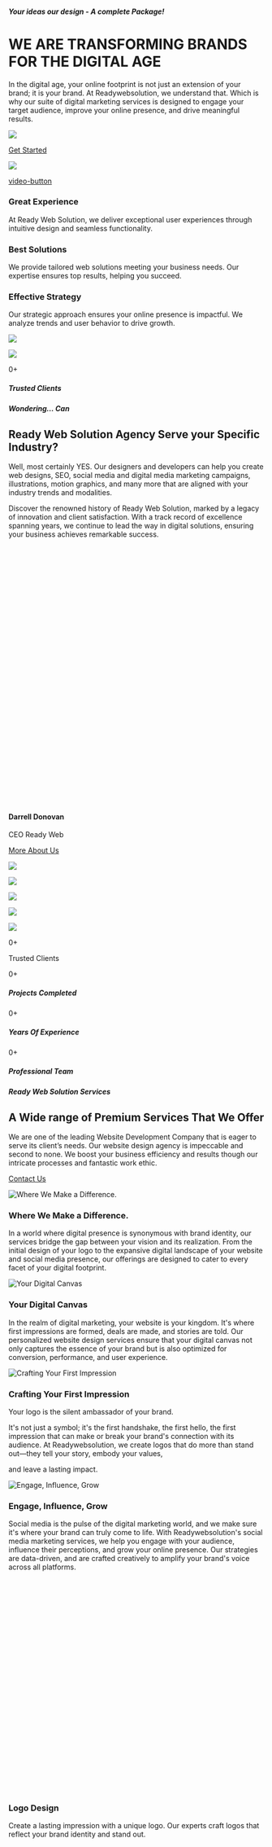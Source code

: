 ##### Your ideas our design - A complete Package!

# WE ARE TRANSFORMING BRANDS   FOR THE DIGITAL AGE

In the digital age, your online footprint is not just an extension of your brand; it is your brand. At Readywebsolution, we understand that. Which is why our suite of digital marketing services is designed to engage your target audience, improve your online presence, and drive meaningful results.

![](https://readywebsolution.com/wp-content/uploads/2024/06/social-logo.webp)

[Get Started](https://readywebsolution.com/contact-us/)

![](https://readywebsolution.com/wp-content/uploads/al_opt_content/IMAGE/readywebsolution.com/wp-content/uploads/2024/07/creative-it-development-team-in-office-1.png.bv.webp)

[video-button](https://readywebsolution.com/#)

### Great Experience

At Ready Web Solution, we deliver exceptional user experiences through intuitive design and seamless functionality.

### Best Solutions

We provide tailored web solutions meeting your business needs. Our expertise ensures top results, helping you succeed.

### Effective Strategy

Our strategic approach ensures your online presence is impactful. We analyze trends and user behavior to drive growth.

![](https://readywebsolution.com/wp-content/uploads/al_opt_content/IMAGE/readywebsolution.com/wp-content/uploads/2023/06/creative-coworkers-working-in-office-C7XHAQF.jpg.bv.webp)

![](https://readywebsolution.com/wp-content/uploads/al_opt_content/IMAGE/readywebsolution.com/wp-content/uploads/2023/06/dot.png.bv.webp)

0+

##### Trusted Clients

##### Wondering… Can

## Ready Web Solution   Agency Serve your Specific Industry?

Well, most certainly YES. Our designers and developers can help you create web designs, SEO, social media and digital media marketing campaigns, illustrations, motion graphics, and many more that are aligned with your industry trends and modalities.

Discover the renowned history of Ready Web Solution, marked by a legacy of innovation and client satisfaction. With a track record of excellence spanning years, we continue to lead the way in digital solutions, ensuring your business achieves remarkable success.

![](data:image/svg+xml,%3Csvg%20xmlns='http://www.w3.org/2000/svg'%20viewBox='0%200%20320%20320'%3E%3C/svg%3E)

#### Darrell Donovan

CEO Ready Web

[More About Us](https://readywebsolution.com/#)

![](https://readywebsolution.com/wp-content/uploads/al_opt_content/IMAGE/readywebsolution.com/wp-content/uploads/2023/06/partner-Y7FDGX.png.bv.webp)

![](https://readywebsolution.com/wp-content/uploads/al_opt_content/IMAGE/readywebsolution.com/wp-content/uploads/2023/06/partner-GR7E54.png.bv.webp)

![](https://readywebsolution.com/wp-content/uploads/al_opt_content/IMAGE/readywebsolution.com/wp-content/uploads/2023/06/partner-9VAKXU.png.bv.webp)

![](https://readywebsolution.com/wp-content/uploads/al_opt_content/IMAGE/readywebsolution.com/wp-content/uploads/2023/06/partnerr-JQLHGD.png.bv.webp)

![](https://readywebsolution.com/wp-content/uploads/al_opt_content/IMAGE/readywebsolution.com/wp-content/uploads/2023/06/partnerr-89Q2DZ.png.bv.webp)

0+

Trusted Clients

0+

##### Projects Completed

0+

##### Years Of Experience

0+

##### Professional Team

##### Ready Web Solution Services

## A Wide range of  Premium Services  That We Offer

We are one of the leading Website Development Company that is eager to serve its client’s needs. Our website design agency is impeccable and second to none. We boost your business efficiency and results though our intricate processes and fantastic work ethic.

[Contact Us](https://readywebsolution.com/contact-us/)

![Where We Make a Difference.](https://readywebsolution.com/wp-content/uploads/2024/07/web-designing-3-1.svg)

### Where We Make a Difference.

In a world where digital presence is synonymous with brand identity, our services bridge the gap between your vision and its realization. From the initial design of your logo to the expansive digital landscape of your website and social media presence, our offerings are designed to cater to every facet of your digital footprint.

![Your Digital Canvas](https://readywebsolution.com/wp-content/uploads/2024/07/application-1.svg)

### Your Digital Canvas

In the realm of digital marketing, your website is your kingdom. It's where first impressions are formed, deals are made, and stories are told. Our personalized website design services ensure that your digital canvas not only captures the essence of your brand but is also optimized for conversion, performance, and user experience.

![Crafting Your First Impression](https://readywebsolution.com/wp-content/uploads/2024/07/graphic-design-1.svg)

### Crafting Your First Impression

Your logo is the silent ambassador of your brand.

It's not just a symbol; it's the first handshake, the first hello, the first impression that can make or break your brand's connection with its audience. At Readywebsolution, we create logos that do more than stand out—they tell your story, embody your values,

and leave a lasting impact.

![Engage, Influence, Grow](https://readywebsolution.com/wp-content/uploads/al_opt_content/IMAGE/readywebsolution.com/wp-content/uploads/2024/07/branding.png.bv.webp)

### Engage, Influence, Grow

Social media is the pulse of the digital marketing world, and we make sure it's where your brand can truly come to life. With Readywebsolution's social media marketing services, we help you engage with your audience, influence their perceptions, and grow your online presence. Our strategies are data-driven, and are crafted creatively to amplify your brand's voice across all platforms.

![Logo Design](data:image/svg+xml,%3Csvg%20xmlns='http://www.w3.org/2000/svg'%20viewBox='0%200%20320%20265'%3E%3C/svg%3E)

### Logo Design

Create a lasting impression with a unique logo. Our experts craft logos that reflect your brand identity and stand out.

![Website Designing](data:image/svg+xml,%3Csvg%20xmlns='http://www.w3.org/2000/svg'%20viewBox='0%200%20320%20265'%3E%3C/svg%3E)

### Website Designing

Our team crafts stunning, user-friendly websites that capture your brand's essence, focusing on exceptional user experience.

![Search Engine Optimization](data:image/svg+xml,%3Csvg%20xmlns='http://www.w3.org/2000/svg'%20viewBox='0%200%20320%20266'%3E%3C/svg%3E)

### Search Engine Optimization

Enhance your site's search rankings with our SEO services. We use advanced techniques to drive traffic and conversions.

![Pay Per Click Marketing](data:image/svg+xml,%3Csvg%20xmlns='http://www.w3.org/2000/svg'%20viewBox='0%200%20320%20265'%3E%3C/svg%3E)

### Pay Per Click Marketing

Maximize ROI with our targeted PPC campaigns. We design and manage ads to attract the right audience and boost sales.

![Social Media Marketing](data:image/svg+xml,%3Csvg%20xmlns='http://www.w3.org/2000/svg'%20viewBox='0%200%20320%20266'%3E%3C/svg%3E)

### Social Media Marketing

Amplify your brand's voice with our social media services. We create content and campaigns that engage and boost visibility.

![Web Development & App Development](data:image/svg+xml,%3Csvg%20xmlns='http://www.w3.org/2000/svg'%20viewBox='0%200%20320%20265'%3E%3C/svg%3E)

### Web Development & App Development

Ready Web Solution creates dynamic websites and apps that are functional and aesthetic. Our team uses cutting-edge tech.

![Graphic Design](data:image/svg+xml,%3Csvg%20xmlns='http://www.w3.org/2000/svg'%20viewBox='0%200%20320%20265'%3E%3C/svg%3E)

### Graphic Design

Create a lasting impression with a unique logo. Our experts craft logos that reflect your brand identity and stand out.

[Read More](https://readywebsolution.com/graphic-design/)

![Branding & Advertising](data:image/svg+xml,%3Csvg%20xmlns='http://www.w3.org/2000/svg'%20viewBox='0%200%20320%20266'%3E%3C/svg%3E)

### Branding & Advertising

Amplify your brand's voice with our social media services. We create content and campaigns that engage and boost visibility.

[Read More](https://readywebsolution.com/branding-advertising/)

![Pay Per Click Marketing](data:image/svg+xml,%3Csvg%20xmlns='http://www.w3.org/2000/svg'%20viewBox='0%200%20320%20265'%3E%3C/svg%3E)

### Pay Per Click Marketing

Maximize ROI with our targeted PPC campaigns. We design and manage ads to attract the right audience and boost sales.

[Read More](https://readywebsolution.com/)

![Website<br> Designing](data:image/svg+xml,%3Csvg%20xmlns='http://www.w3.org/2000/svg'%20viewBox='0%200%20320%20265'%3E%3C/svg%3E)

### Website<br> Designing

Our team crafts stunning, user-friendly websites that capture your brand's essence, focusing on exceptional user experience.

[Read More](https://readywebsolution.com/)

![Logo</br> Design](data:image/svg+xml,%3Csvg%20xmlns='http://www.w3.org/2000/svg'%20viewBox='0%200%20320%20265'%3E%3C/svg%3E)

### Logo</br> Design

Create a lasting impression with a unique logo. Our experts craft logos that reflect your brand identity and stand out.

[Read More](https://readywebsolution.com/)

##### Why Choose Us

## We Provide Creative Solutions Service For Your Business

At Ready Web Solution, we specialize in delivering creative solutions tailored to your unique business needs. Our innovative approach ensures that your brand stands out in the digital landscape.

### Why Readywebsolution?

Choosing Readywebsolution means more than just getting top-notch digital marketing services. It means partnering with a team that's as invested in your success as you are. We believe in creating partnerships, not transactions. Our team is committed to understanding your unique brand story and translating it into digital success.

### Innovative Solutions, Tailored for You

Innovation is at the heart of everything we do. We're constantly exploring, learning, and adapting to ensure that our solutions not only meet the current digital trends but also anticipate future ones. With Readywebsolution, you get a partner who is dedicated to providing you with digital marketing solutions that are as unique as your brand.

### Professional Team

Our professional team at Ready Web Solution is dedicated to helping your business thrive. With extensive experience and a passion for innovation, we provide the support and expertise you need to succeed.

![](https://readywebsolution.com/wp-content/uploads/al_opt_content/IMAGE/readywebsolution.com/wp-content/uploads/2024/07/creative-coworkers-working-in-office-3-1.png.bv.webp)

![](https://readywebsolution.com/wp-content/uploads/al_opt_content/IMAGE/readywebsolution.com/wp-content/uploads/2023/06/dot.png.bv.webp)

##### Lead Focused Web Designs

## Along With  Targeted Marketing Techniques

We build brands by impecular design sense combined with words that pull the interest of your target audience.



- Websites
- Mobile Applications
- Graphic Designs

[![](data:image/svg+xml,%3Csvg%20xmlns='http://www.w3.org/2000/svg'%20viewBox='0%200%200%200'%3E%3C/svg%3E)](https://readywebsolution.com/wp-content/uploads/2024/07/website-design-posrtfolio-copy-06.jpg "")

[![](data:image/svg+xml,%3Csvg%20xmlns='http://www.w3.org/2000/svg'%20viewBox='0%200%200%200'%3E%3C/svg%3E)](https://readywebsolution.com/wp-content/uploads/2024/07/website-design-posrtfolio-copy-05.jpg "")

[![](data:image/svg+xml,%3Csvg%20xmlns='http://www.w3.org/2000/svg'%20viewBox='0%200%200%200'%3E%3C/svg%3E)](https://readywebsolution.com/wp-content/uploads/2024/07/website-design-posrtfolio-copy-04.jpg "")

[![](data:image/svg+xml,%3Csvg%20xmlns='http://www.w3.org/2000/svg'%20viewBox='0%200%200%200'%3E%3C/svg%3E)](https://readywebsolution.com/wp-content/uploads/2024/07/website-design-posrtfolio-copy-03.jpg "")

[![](data:image/svg+xml,%3Csvg%20xmlns='http://www.w3.org/2000/svg'%20viewBox='0%200%200%200'%3E%3C/svg%3E)](https://readywebsolution.com/wp-content/uploads/2024/07/website-design-posrtfolio-copy-02.jpg "")

[![](data:image/svg+xml,%3Csvg%20xmlns='http://www.w3.org/2000/svg'%20viewBox='0%200%200%200'%3E%3C/svg%3E)](https://readywebsolution.com/wp-content/uploads/2024/07/website-design-posrtfolio-copy-01.jpg "")

[Load More](https://readywebsolution.com/#)

[![](data:image/svg+xml,%3Csvg%20xmlns='http://www.w3.org/2000/svg'%20viewBox='0%200%200%200'%3E%3C/svg%3E)](https://readywebsolution.com/wp-content/uploads/2024/07/mob-application-portfolio-01.jpg "")

[![](data:image/svg+xml,%3Csvg%20xmlns='http://www.w3.org/2000/svg'%20viewBox='0%200%200%200'%3E%3C/svg%3E)](https://readywebsolution.com/wp-content/uploads/2024/07/mob-application-portfolio-02.jpg "")

[![](data:image/svg+xml,%3Csvg%20xmlns='http://www.w3.org/2000/svg'%20viewBox='0%200%200%200'%3E%3C/svg%3E)](https://readywebsolution.com/wp-content/uploads/2024/07/mob-application-portfolio-03.jpg "")

[![](data:image/svg+xml,%3Csvg%20xmlns='http://www.w3.org/2000/svg'%20viewBox='0%200%200%200'%3E%3C/svg%3E)](https://readywebsolution.com/wp-content/uploads/2024/07/mob-application-portfolio-04.jpg "")

[![](data:image/svg+xml,%3Csvg%20xmlns='http://www.w3.org/2000/svg'%20viewBox='0%200%200%200'%3E%3C/svg%3E)](https://readywebsolution.com/wp-content/uploads/2024/07/mob-application-portfolio-05.jpg "")

[![](data:image/svg+xml,%3Csvg%20xmlns='http://www.w3.org/2000/svg'%20viewBox='0%200%200%200'%3E%3C/svg%3E)](https://readywebsolution.com/wp-content/uploads/2024/07/mob-application-portfolio-06.jpg "")

[Load More](https://readywebsolution.com/#)

[![](data:image/svg+xml,%3Csvg%20xmlns='http://www.w3.org/2000/svg'%20viewBox='0%200%200%200'%3E%3C/svg%3E)](https://readywebsolution.com/wp-content/uploads/2024/07/logo-design-portfolio-01.jpg "")

[![](data:image/svg+xml,%3Csvg%20xmlns='http://www.w3.org/2000/svg'%20viewBox='0%200%200%200'%3E%3C/svg%3E)](https://readywebsolution.com/wp-content/uploads/2024/07/logo-design-portfolio-02.jpg "")

[![](data:image/svg+xml,%3Csvg%20xmlns='http://www.w3.org/2000/svg'%20viewBox='0%200%200%200'%3E%3C/svg%3E)](https://readywebsolution.com/wp-content/uploads/2024/07/logo-design-portfolio-03.jpg "")

[![](data:image/svg+xml,%3Csvg%20xmlns='http://www.w3.org/2000/svg'%20viewBox='0%200%200%200'%3E%3C/svg%3E)](https://readywebsolution.com/wp-content/uploads/2024/07/logo-design-portfolio-04.jpg "")

[![](data:image/svg+xml,%3Csvg%20xmlns='http://www.w3.org/2000/svg'%20viewBox='0%200%200%200'%3E%3C/svg%3E)](https://readywebsolution.com/wp-content/uploads/2024/07/logo-design-portfolio-05.jpg "")

[![](data:image/svg+xml,%3Csvg%20xmlns='http://www.w3.org/2000/svg'%20viewBox='0%200%200%200'%3E%3C/svg%3E)](https://readywebsolution.com/wp-content/uploads/2024/07/logo-design-portfolio-06.jpg "")

[Load More](https://readywebsolution.com/#)

##### Testimonials

## Real Success Stories with    ReadyWebSolution

At Readywebsolution, we’re more than just a digital marketing agency — we’re your partner in building a successful online presence.

Our journey has been one of passion, dedication, and a relentless pursuit of excellence.

The custom functionalities that I listed down were expertly developed. I have nothing else to say more. Everything went so smoothly and perfectly.

![Molly Fokkens](https://readywebsolution.com/wp-content/uploads/al_opt_content/IMAGE/readywebsolution.com/wp-content/uploads/2024/06/testi-icon-2.webp.bv.webp)

**Molly Fokkens**
SR. PROJECT MANAGER

Our company is one of the few that converted the processes online. The website making decision was completely worthy, and our upper management applauded the development.

![Malinda Samuel](https://readywebsolution.com/wp-content/uploads/al_opt_content/IMAGE/readywebsolution.com/wp-content/uploads/2024/06/testi-icon-4.webp.bv.webp)

**Malinda Samuel**
LOGISTICS MANAGER

The entire website looks great. I was scared to face glitches or slow load time and all but to my surprise, the quality is appreciable. My whole project went great with these guys at Ready Web Solution.

![Angus Eugene Brazier](data:image/svg+xml,%3Csvg%20xmlns='http://www.w3.org/2000/svg'%20viewBox='0%200%2079%2078'%3E%3C/svg%3E)

**Angus Eugene Brazier**
BRAND MANAGER

We already had our website design from a freelancer but couldn’t risk our website development from just anyone. Since we opted for a web development service from Ready Web Solution, it all made sense that we made a smart decision. Thanks to the entire team of developers. We loved the work!

![Joel Ringwald](data:image/svg+xml,%3Csvg%20xmlns='http://www.w3.org/2000/svg'%20viewBox='0%200%2079%2078'%3E%3C/svg%3E)

**Joel Ringwald**
CEO

##### Our Pricing

## Customized Packages for Every Business

At Readywebsolution, we understand that each business is unique. That’s why we offer tailored digital marketing packages designed to fit not just your needs, but also your budget. Explore our range of services and find the perfect fit for your digital journey. Whether you’re a startup on the brink of something great or a well-established brand looking to innovate, we have a package for you.

[E-Commerce](https://readywebsolution.com/#)

[WordPress](https://readywebsolution.com/#)

[Shopify](https://readywebsolution.com/#)

[Logo Packages](https://readywebsolution.com/#)

## E-Commerce

## Basic Package

## Starting From

## $799.00

- Custom Designed Homepage (1x Concept)
- 5 Custom Designed Inner Pages
- Up to 50 Products
- Up to 7 Categories
- Content Management System
- Sales & Inventory Management
- Mini Shopping Cart Integration
- Payment Gateway Integration
- Social Media Integration (Facebook, Twitter, LinkedIn)
- Easy Product Search
- 5 Premium Stock Photos
- 2 Promotional Banners
- Interactive jQuery Slider
- Cross Platform Responsive Compatibility (Desktop, iPhone, Android, etc.)
- Cross Browser Compatibility (Chrome, Firefox, Safari, etc.)
- W3C Certified HTML
- Google Friendly Sitemap
- Complete Deployment
- 30 Days Free Maintenance (Post-Launch Support)
- How-To-Use Training Manual for CMS
- Industry Specified Team of Expert Designers and Developers
- Dedicated Account Manager
- 24/7 Customer Support
- Unlimited Revisions
- 100% Satisfaction Guarantee
- 100% Unique Design Guarantee
- 100% Money Back Guarantee
- 100% Ownership Rights
- Complete Brand Identity ($199)
- Live Chat/Bot Chat Integration ($249)

[Call Now](tel:%20(713)5641549)
OR

[Contact Us](https://readywebsolution.com/contact-us/)

Suitable for potential super-startups and

brand revamps for companies

## Startup Package

## Starting From

## $1,299.00

- Custom Designed Homepage (2x Concepts)
- 10 Custom Designed Inner Pages
- Interactive and Dynamic Website Design
- Up to 400 Products
- Up to 10 Categories
- 15 Premium Stock Photos
- 8 Promotional Banners
- 1 Landing Page Design
- Interactive jQuery Slider
- Customer Login/Signup Area
- Complete Database Creation
- Live Chat/Bot Chat Integration (Optional)
- Shipping Merchant Integration
- Drop shipping Integration (Optional)
- Content Management System
- Sales & Inventory Management
- Product Offers (Wish-list, Discount Options, Coupon Codes)
- Product Ratings & Reviews
- Easy Product Search
- Product Sorting (Newest, Featured, Popular, Best Seller)
- Full Shopping Cart Integration
- Payment Module Integration
- Social Media Integration (Facebook, Twitter, LinkedIn)
- 3rd Party API Integration
- Customized Filters for Refined Search
- SEO Friendly Coding (Meta Tags, Meta Titles, Meta Descriptions, Keywords, W3C Compliant etc.)
- On-Page SEO Configuration
- Search Engine Indexing (Google, Yahoo, Bing, etc.)
- Cross Platform Responsive Compatibility (Desktop, iPhone, Android, etc.)
- Cross Browser Compatibility (Chrome, Firefox, Safari, etc.)
- Fast Load Time
- Security Plugins
- W3C Certified HTML
- Google Friendly Sitemap
- Complete Deployment
- 5 Business Email Addresses
- 90 Days Free Maintenance (Post-Launch Support)
- How-To-Use Training Manual for CMS
- Industry Specified Team of Expert Designers and Developers
- Dedicated Account Manager
- 24/7 Customer Support
- Unlimited Revisions
- 100% Satisfaction Guarantee
- 100% Unique Design Guarantee
- 100% Money Back Guarantee
- 100% Ownership Rights
- Multi-Currency Support - ($249)
- Complete Brand Identity ($199)

[Call Now](tel:%20(713)5641549)
OR

[Contact Us](https://readywebsolution.com/contact-us/)

Suitable for potential super-startups and

brand revamps for companies

## Platinum Package

## Starting From

## $1,999.00

- Custom Designed Homepage (3x Concepts)
- 20 Custom Designed Inner Pages
- Interactive and Dynamic Website Design
- Up to 1000 Products
- Up to 20 Categories
- 25 Premium Stock Photos
- 15 Promotional Banners
- 2 Landing Pages Design
- Interactive jQuery Slider
- Customer Login/Signup Area
- Complete Database Creation
- Live Chat/Bot Chat Integration (Optional)
- Shipping Merchant Integration
- Multi-Currency Support (Optional)
- Drop shipping Integration (Optional)
- Content Management System
- Sales & Inventory Management
- Manage Orders (Track Order, Billing History, Order Status, Automated Invoicing)
- Product Offers (Wish-list, Discount Options, Coupon Codes)
- Multiple Product Variations (Color, Size, Quantity, and Other Attributes)
- Intelligent Search System with Filtering Options (Search by Price, Categories, Styles, etc.)
- Product Sorting (Newest, Featured, Popular, Best Seller)
- Product Ratings & Reviews
- Easy Product Search
- Full Shopping Cart Integration
- Payment Module Integration
- Guest Checkout
- Social Media Integration (Facebook, Twitter, LinkedIn)
- 3rd Party API Integration
- 1 Year Free Hosting
- 1 Year Free Domain Registration
- SEO Friendly Coding (Meta Tags, Meta Titles, Meta Descriptions, Keywords, W3C Compliant, etc.)
- On-Page SEO Configuration
- Search Engine Indexing (Google, Yahoo, Bing, etc.)
- Cross Platform Responsive Compatibility (Desktop, iPhone, Android, etc.)
- Cross Browser Compatibility (Chrome, Firefox, Safari, etc.)
- Email Marketing Campaigns
- Fast Load Time
- Security Plugins
- W3C Certified HTML
- Google Friendly Sitemap
- Google Analytic Installation
- Google Webmaster Tool
- Complete Deployment
- 5 Business Email Addresses
- 180 Days Free Maintenance (Post-Launch Support)
- How-To-Use Training Manual for CMS
- Industry Specified Team of Expert Designers and Developers
- Dedicated Account Manager
- 24/7 Customer Support
- Unlimited Revisions
- 100% Satisfaction Guarantee
- 100% Unique Design Guarantee
- 100% Money Back Guarantee
- 100% Ownership Rights
- Marketplace Development - ($749)
- 30 Seconds Explainer Video - ($349)

[Call Now](tel:%20(713)5641549)
OR

[Contact Us](https://readywebsolution.com/contact-us/)

Suitable for potential super-startups and

brand revamps for companies

## WordPress

## Basic Package

## Starting From

## $199.00

- Custom WordPress theme installation
- Basic SEO setup
- Responsive design
- Up to 5 pages (Home, About, Services, Blog, Contact)
- Basic contact form
- Social media integration
- Basic security setup
- One month of support

[Call Now](tel:%20(713)5641549)
OR

[Contact Us](https://readywebsolution.com/contact-us/)

Suitable for potential super-startups and

brand revamps for companies

## Startup Package

## Starting From

## $599.00

- Everything in Basic Package
- Custom WordPress theme development
- Enhanced SEO setup
- Up to 10 pages
- E-commerce functionality (e.g., WooCommerce)
- Blog setup and configuration
- Google Analytics integration
- Enhanced security setup
- Basic performance optimization
- Three months of support

[Call Now](tel:%20(713)5641549)
OR

[Contact Us](https://readywebsolution.com/contact-us/)

Suitable for potential super-startups and

brand revamps for companies

## Platinum Package

## Starting From

## $899.00

- Everything in Standard Package
- Custom design and branding
- Advanced SEO services
- Unlimited pages
- Advanced e-commerce features (product filters, wishlists, etc.)
- Membership or subscription functionality
- Integration with third-party services (CRMs, email marketing tools, etc.)
- Advanced security setup (firewall, malware scanning)

[Call Now](tel:%20(713)5641549)
OR

[Contact Us](https://readywebsolution.com/contact-us/)

Suitable for potential super-startups and

brand revamps for companies

## Shopify

## Basic Package

## Starting From

## $649.00

- Customized Design
- Upto 50 Products
- Content Management System (CMS)
- Full Shopping Cart Integration
- Payment Module Integration
- Easy Product Search
- Dedicated designer & developer
- Unlimited Revisions
- 100% Satisfaction Guaranteed
- 100% Unique Design Guarantee
- 100% Money Back Guarantee\*

[Call Now](tel:%20(713)5641549)
OR

[Contact Us](https://readywebsolution.com/contact-us/)

Suitable for potential super-startups and

brand revamps for companies

## Startup Package

## Starting From

## $1,249.00

- Customized Design
- Up-to 500 Products
- Content Management System (CMS)
- Full Shopping Cart Integration
- Payment Module Integration
- Easy Product Search
- Product Reviews
- 5 Promotional Banners
- Team of Expert Designers & Developers
- Unlimited Revisions
- 100% Satisfaction Guarantee
- 100% Unique Design Guarantee
- 100% Money Back Guarantee\*

[Call Now](tel:%20(713)5641549)
OR

[Contact Us](https://readywebsolution.com/contact-us/)

Suitable for potential super-startups and

brand revamps for companies

## Platinum Package

## Starting From

## $1,999.00

- 20 Custom designed Inner pages
- 5 Custom Logo Design
- CMS / Backend Administrative System
- Unlimited Products with Unlimited Categories
- FREE Unlimited Revisions
- Custom Shopping Cart Integration
- Multiple Payment Module Integration
- Multiple Shipping Module Integration
- Product Ratings & Reviews
- Sales & Inventory Management System
- Multiple Currency Support
- Customer Login Area (Sign-Up & Sign-In)
- Mobile Responsive
- Social Media Designs (Facebook, Twitter, YouTube)
- Dedicated Team of Expert Designers & Developers
- Dedicated Project Manager
- News Letter Subscription
- 100% Satisfaction Guarantee
- 100% Money Back Guarantee \*

[Call Now](tel:%20(713)5641549)
OR

[Contact Us](https://readywebsolution.com/contact-us/)

Suitable for potential super-startups and

brand revamps for companies

## Logo Packages

## Basic Package

## Starting From

## $34.00

- 2 Custom Logo Design Concepts by 2 Designers
- 2 Revisions
- 48 to 72 hours TAT
- 100% Satisfaction Guarantee
- 100% Unique Design Guarantee
- 100% Money Back Guarantee\*

[Call Now](tel:%20(713)5641549)
OR

[Contact Us](https://readywebsolution.com/contact-us/)

Suitable for potential super-startups and

brand revamps for companies

## Startup Package

## Starting From

## $64.00

- 4 Custom Logo Design Concepts
- By 2 Designers
- Unlimited Revisions
- 48 to 72 hours TAT
- 100% Satisfaction Guarantee
- 100% Unique Design Guarantee
- 100% Money Back Guarantee\*

[Call Now](tel:%20(713)5641549)
OR

[Contact Us](https://readywebsolution.com/contact-us/)

Suitable for potential super-startups and

brand revamps for companies

## Platinum Package

## Starting From

## $114.00

- Unlimited Logo Design Concepts
- By 4 Industry Based Designers
- Unlimited Revisions
- FREE MS Electronic Letterhead
- FREE Custom Stationery Design (Letterhead, Business Card, Envelope)
- 48 to 72 hours TAT
- FREE File Formats (EPS, Ai, GIF, JPEG, PSD)
- 100% Satisfaction Guarantee
- 100% Unique Design Guarantee
- 100% Money Back Guarantee

[Call Now](tel:%20(713)5641549)
OR

[Contact Us](https://readywebsolution.com/contact-us/)

Suitable for potential super-startups and

brand revamps for companies

##### Testimonials

## Real Success Stories with    ReadyWebSolution

At Readywebsolution, we’re more than just a digital marketing agency — we’re your partner in building a successful online presence. Our journey has been one of passion, dedication, and a relentless pursuit of excellence.

The custom functionalities that I listed down were expertly developed. I have nothing else to say more. Everything went so smoothly and perfectly.

![Molly Fokkens](data:image/svg+xml,%3Csvg%20xmlns='http://www.w3.org/2000/svg'%20viewBox='0%200%200%200'%3E%3C/svg%3E)

Molly FokkensSR. PROJECT MANAGER

Our company is one of the few that converted the processes online. The website making decision was completely worthy, and our upper management applauded the development.


![Malinda Samuel](data:image/svg+xml,%3Csvg%20xmlns='http://www.w3.org/2000/svg'%20viewBox='0%200%200%200'%3E%3C/svg%3E)

Malinda SamuelLOGISTICS MANAGER

The entire website looks great. I was scared to face glitches or slow load time and all but to my surprise, the quality is appreciable. My whole project went great with these guys at Ready Web Solution.


![Angus Eugene Brazier](data:image/svg+xml,%3Csvg%20xmlns='http://www.w3.org/2000/svg'%20viewBox='0%200%200%200'%3E%3C/svg%3E)

Angus Eugene BrazierBRAND MANAGER

We already had our website design from a freelancer but couldn’t risk our website development from just anyone. Since we opted for a web development service from Ready Web Solution, it all made sense that we made a smart decision. Thanks to the entire team of developers. We loved the work!


![Joel Ringwald](data:image/svg+xml,%3Csvg%20xmlns='http://www.w3.org/2000/svg'%20viewBox='0%200%200%200'%3E%3C/svg%3E)

Joel RingwaldCEO

##### Testimonials

## Real Success Stories with Readywebsolution

At Readywebsolution, we’re more than just a digital marketing agency — we’re your partner in building a successful online presence. Our journey has been one of passion, dedication, and a relentless pursuit of excellence.

The custom functionalities that I listed down were expertly developed. I have nothing else to say more. Everything went so smoothly and perfectly.

![](data:image/svg+xml,%3Csvg%20xmlns='http://www.w3.org/2000/svg'%20viewBox='0%200%2078%2078'%3E%3C/svg%3E)

Molly Fokkens

Sr. Project Manager

Our company is one of the few that converted the processes online. The website making decision was completely worthy, and our upper management applauded the development.

![](data:image/svg+xml,%3Csvg%20xmlns='http://www.w3.org/2000/svg'%20viewBox='0%200%2079%2078'%3E%3C/svg%3E)

Malinda Samuel

Logistics Manager

The entire website looks great. I was scared to face glitches or slow load time and all but to my surprise, the quality is appreciable. My whole project went great with these guys at Ready Web Solution.

![](data:image/svg+xml,%3Csvg%20xmlns='http://www.w3.org/2000/svg'%20viewBox='0%200%2079%2078'%3E%3C/svg%3E)

Angus Eugene Brazier

Brand Manager

We already had our website design from a freelancer but couldn’t risk our website development from just anyone. Since we opted for a web development service from Ready Web Solution, it all made sense that we made a smart decision. Thanks to the entire team of developers. We loved the work!

![](data:image/svg+xml,%3Csvg%20xmlns='http://www.w3.org/2000/svg'%20viewBox='0%200%2079%2078'%3E%3C/svg%3E)

Joel Ringwald

CEO

##### Our Blog

## Latest Blog & Articles

Lorem ipsum dolor sit amet, consectetur adipiscing elit, sed do eiusmod tempor incididunt ut labore et dolore magna aliqua

[![](data:image/svg+xml,%3Csvg%20xmlns='http://www.w3.org/2000/svg'%20viewBox='0%200%20740%20740'%3E%3C/svg%3E)](https://readywebsolution.com/how-to-use-video-content-to-boost-your-websites-seo/)

[Blogs](https://readywebsolution.com/category/blogs/)

#### [How to Use Video Content to Boost Your Website’s SEO](https://readywebsolution.com/how-to-use-video-content-to-boost-your-websites-seo/)

How to Use Video Content to Boost Your Website’s SEO (Source of Inspiration) Primary Keyword: Video content for SEO...

[Read More](https://readywebsolution.com/how-to-use-video-content-to-boost-your-websites-seo/ "How to Use Video Content to Boost Your Website’s SEO")

[![](data:image/svg+xml,%3Csvg%20xmlns='http://www.w3.org/2000/svg'%20viewBox='0%200%201000%20600'%3E%3C/svg%3E)](https://readywebsolution.com/the-benefits-of-progressive-web-apps-pwas-for-modern-businesses/)

[Blogs](https://readywebsolution.com/category/blogs/)

#### [The Benefits of Progressive Web Apps (PWAs) for Modern Businesses](https://readywebsolution.com/the-benefits-of-progressive-web-apps-pwas-for-modern-businesses/)

The Benefits of Progressive Web Apps (PWAs) for Modern Businesses (Source of Inspiration) Primary Keyword: Progressive web apps for...

[Read More](https://readywebsolution.com/the-benefits-of-progressive-web-apps-pwas-for-modern-businesses/ "The Benefits of Progressive Web Apps (PWAs) for Modern Businesses")

[![](data:image/svg+xml,%3Csvg%20xmlns='http://www.w3.org/2000/svg'%20viewBox='0%200%20996%20664'%3E%3C/svg%3E)](https://readywebsolution.com/why-security-is-a-top-priority-in-web-development/)

[Blogs](https://readywebsolution.com/category/blogs/)

#### [Why Security is a Top Priority in Web Development](https://readywebsolution.com/why-security-is-a-top-priority-in-web-development/)

Why Security is a Top Priority in Web Development (Source of Inspiration) Primary Keyword: Web development security Meta Description:...

[Read More](https://readywebsolution.com/why-security-is-a-top-priority-in-web-development/ "Why Security is a Top Priority in Web Development")

[![](data:image/svg+xml,%3Csvg%20xmlns='http://www.w3.org/2000/svg'%20viewBox='0%200%20918%20613'%3E%3C/svg%3E)](https://readywebsolution.com/how-to-create-a-successful-content-strategy-for-saas-websites/)

[Blogs](https://readywebsolution.com/category/blogs/)

#### [How to Create a Successful Content Strategy for SaaS Websites](https://readywebsolution.com/how-to-create-a-successful-content-strategy-for-saas-websites/)

How to Create a Successful Content Strategy for SaaS Websites (Source of Inspiration) Primary Keyword: Content strategy for SaaS...

[Read More](https://readywebsolution.com/how-to-create-a-successful-content-strategy-for-saas-websites/ "How to Create a Successful Content Strategy for SaaS Websites")

##### Our Blog

## Latest Blog & Articles

Lorem ipsum dolor sit amet, consectetur adipiscing elit, sed do eiusmod tempor incididunt ut labore et dolore magna aliqua

### Feature Name

Lorem ipsum dolor sit amet, consectetur adipiscing elit. Vestibulum sodales nisl ac metus congue vehicula. Integer eros tellus, pretium sagittis metus nec, efficitur mattis ligula.

[Learn More](https://readywebsolution.com/#)

### Feature Name

Lorem ipsum dolor sit amet, consectetur adipiscing elit. Vestibulum sodales nisl ac metus congue vehicula. Integer eros tellus, pretium sagittis metus nec, efficitur mattis ligula.

[Learn More](https://readywebsolution.com/#)

### Feature Name

Lorem ipsum dolor sit amet, consectetur adipiscing elit. Vestibulum sodales nisl ac metus congue vehicula. Integer eros tellus, pretium sagittis metus nec, efficitur mattis ligula.

[Learn More](https://readywebsolution.com/#)

### get a quote

## READY TO TRANSFORM YOUR DIGITAL PRESENCE?

At Readywebsolution, your digital success is our mission. Whether you’re looking to create
a brand identity from the ground up or seeking to overhaul your existing digital
presence, we’re here to make it happen.

#### Social

[Facebook-f](https://www.facebook.com/readywebsolutionn/)[Linkedin](https://www.linkedin.com/company/ready-web-solution/)[Instagram](https://www.instagram.com/readywebsolution/)

#### Speak to us

[(832) 209-7603](tel:%20(832)%20209-7603)

Name

Email

Phone

Country

Country

Graphic DesignBranding & AdvertisingWebsite Design & DevelopmentApplication Development

Message

Submit

## READY TO TRANSFORM   YOUR DIGITAL PRESENCE?

At Readywebsolution, your digital success is our mission. Whether you’re looking to create
a brand identity from the ground up or seeking to overhaul your existing digital
presence, we’re here to make it happen.

Name

Email

Phone

Country

Country

Graphic DesignBranding & AdvertisingWebsite Design & DevelopmentApplication Development

Message

Submit

```




  Good
 Based on 8 reviews












 Jessica Jones
2024-07-02   Trustindex verifies that the original source of the review is Google.
Henry did an amazing job on my brochures  and listened to everything that I needed. He was very kind is very talented.





 Omer Ezra Sealman
2024-06-25   Trustindex verifies that the original source of the review is Google.
Working with Byson John from the sales team at Digital Global Business made the process of getting our new logo designed a breeze. His understanding of our needs and his ability to facilitate the perfect execution was top-notch. Thanks to Byson, our expectations were not only met but exceeded!





 Stephen Cephas
2024-06-12   Trustindex verifies that the original source of the review is Google.
They were very professional and creative.
I would work with them again.





 Carles Sudduth
2024-06-10   Trustindex verifies that the original source of the review is Google.
Good company helped build a website for my company





 Andrea Mason
2024-05-15   Trustindex verifies that the original source of the review is Google.
Great content creation and ver attentive





 Alison Beck
2024-05-09   Trustindex verifies that the original source of the review is Google.
This company called our emergency tech at 10 PM to ask to speak to the owner of the business. Scumbags. Immediately blocked the number.





 daniel Williams
2024-04-29   Trustindex verifies that the original source of the review is Google.
Build a great e-commerce website for me. Very patient with changes I continually wanted throughout the website building process





 John Trigg
2024-04-05   Trustindex verifies that the original source of the review is Google.
Someone from this company went through my friends and associates list on facebook and started calling them trying to get my personal number (which was not listed) because I made a post asking for a personal referral for a website. They are deceptive, deceitful, and disgusting, How dare you call demanding a contact number! I hope this company goes out of business.


```

WhatsApp us
